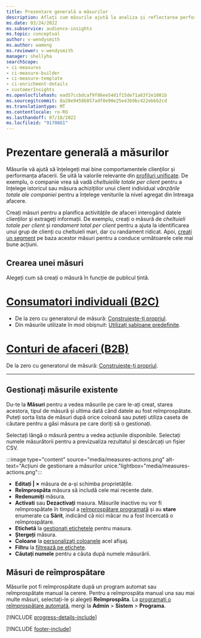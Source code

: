 ```yaml
---
title: Prezentare generală a măsurilor
description: Aflați cum măsurile ajută la analiza și reflectarea performanței afacerii dvs.
ms.date: 03/24/2022
ms.subservice: audience-insights
ms.topic: conceptual
author: v-wendysmith
ms.author: wameng
ms.reviewer: v-wendysmith
manager: shellyha
searchScope:
- ci-measures
- ci-measure-builder
- ci-measure-template
- ci-enrichment-details
- customerInsights
ms.openlocfilehash: ead57ccbdcaf9f86ee54d1f15de71a63f2e1081b
ms.sourcegitcommit: 8a28e9458b857adf8e90e25e43b9bc422ebbb2cd
ms.translationtype: MT
ms.contentlocale: ro-RO
ms.lasthandoff: 07/18/2022
ms.locfileid: "9170861"
---
```

# <a name="measures-overview"></a>Prezentare generală a măsurilor

Măsurile vă ajută să înțelegeți mai bine comportamentele clienților și performanța afacerii. Se uită la valorile relevante din [profiluri unificate](data-unification.md). De exemplu, o companie vrea să vadă *cheltuielile totale per client* pentru a înțelege istoricul sau măsura achizițiilor unui client individual *vânzările totale ale companiei* pentru a înțelege veniturile la nivel agregat din întreaga afacere.

Creați măsuri pentru a planifica activitățile de afaceri interogând datele clienților și extrageți informații. De exemplu, creați o măsură de *cheltuieli totale per client* și *randament total per client* pentru a ajuta la identificarea unui grup de clienți cu cheltuieli mari, dar cu randament ridicat. Apoi, [creați un segment](segments.md) pe baza acestor măsuri pentru a conduce următoarele cele mai bune acțiuni.

## <a name="create-a-measure"></a>Crearea unei măsuri

Alegeți cum să creați o măsură în funcție de publicul țintă.

# <a name="individual-consumers-b-to-c"></a>[Consumatori individuali (B2C)](#tab/b2c)

- De la zero cu generatorul de măsură: [Construiește-ți propriul](measure-builder.md).
- Din măsurile utilizate în mod obișnuit: [Utilizați șabloane predefinite](measure-templates.md).

# <a name="business-accounts-b-to-b"></a>[Conturi de afaceri (B2B)](#tab/b2b)

De la zero cu generatorul de măsură: [Construiește-ți propriul](measure-builder.md).

---

## <a name="manage-existing-measures"></a>Gestionați măsurile existente

Du-te la **Măsuri** pentru a vedea măsurile pe care le-ați creat, starea acestora, tipul de măsură și ultima dată când datele au fost reîmprospătate. Puteți sorta lista de măsuri după orice coloană sau puteți utiliza caseta de căutare pentru a găsi măsura pe care doriți să o gestionați.

Selectați lângă o măsură pentru a vedea acțiunile disponibile. Selectați numele măsurătorii pentru a previzualiza rezultatul și descărcați un fișier CSV.

:::image type="content" source="media/measures-actions.png" alt-text="Acțiuni de gestionare a măsurilor unice."lightbox="media/measures-actions.png":::

- **Editați | ×** măsura de a-și schimba proprietățile.
- **Reîmprospăta** măsura să includă cele mai recente date.
- **Redenumiți** măsura.
- **Activati** sau **Dezactivați** masura. Măsurile inactive nu vor fi reîmprospătate în timpul a [reîmprospătare programată](system.md#schedule-tab) și au **stare** enumerate ca **Sărit**, indicând că nici măcar nu a fost încercată o reîmprospătare.
- **Etichetă** la [gestionați etichetele](work-with-tags-columns.md#manage-tags) pentru masura.
- **Ștergeți** măsura.
- **Coloane** la [personalizați coloanele](work-with-tags-columns.md#customize-columns) acel afișaj.
- **Filtru** la [filtrează pe etichete](work-with-tags-columns.md#filter-on-tags).
- **Căutați numele** pentru a căuta după numele măsurării.

## <a name="refresh-measures"></a>Măsuri de reîmprospătare

Măsurile pot fi reîmprospătate după un program automat sau reîmprospătate manual la cerere. Pentru a reîmprospăta manual una sau mai multe măsuri, selectați-le și alegeți **Reîmprospăta**. La [programați o reîmprospătare automată](system.md#schedule-tab), mergi la **Admin** > **Sistem** > **Programa**.

[!INCLUDE [progress-details-include](includes/progress-details-pane.md)]

[!INCLUDE [footer-include](includes/footer-banner.md)]
